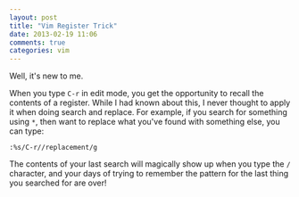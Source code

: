 ```yaml
---
layout: post
title: "Vim Register Trick"
date: 2013-02-19 11:06
comments: true
categories: vim
---
```

Well, it's new to me.

When you type `C-r` in edit mode, you get the opportunity to recall the contents
of a register.  While I had known about this, I never thought to apply it when
doing search and replace.  For example, if you search for something using `*`,
then want to replace what you've found with something else, you can type:

```vim
:%s/C-r//replacement/g
```

The contents of your last search will magically show up when you type the `/`
character, and your days of trying to remember the pattern for the last thing
you searched for are over!
